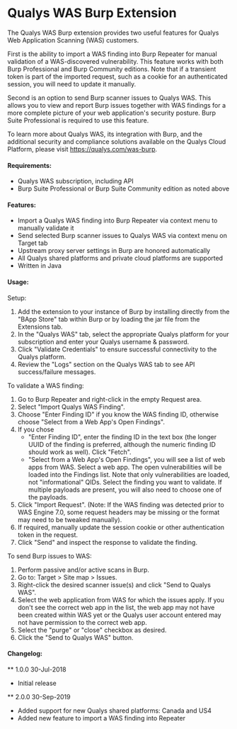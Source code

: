 
Qualys WAS Burp Extension
==========================

The Qualys WAS Burp extension provides two useful features for Qualys Web Application Scanning (WAS) customers. 

First is the ability to import a WAS finding into Burp Repeater for manual validation of a WAS-discovered vulnerability. This feature works with both Burp Professional and Burp Community editions. Note that if a transient token is part of the imported request, such as a cookie for an authenticated session, you will need to update it manually.

Second is an option to send Burp scanner issues to Qualys WAS. This allows you to view and report Burp issues together with WAS findings for a more complete picture of your web application's security posture. Burp Suite Professional is required to use this feature.

To learn more about Qualys WAS, its integration with Burp, and the additional security and compliance solutions available on the Qualys Cloud Platform, please visit https://qualys.com/was-burp.

#### Requirements:
- Qualys WAS subscription, including API
- Burp Suite Professional or Burp Suite Community edition as noted above

#### Features:
- Import a Qualys WAS finding into Burp Repeater via context menu to manually validate it
- Send selected Burp scanner issues to Qualys WAS via context menu on Target tab
- Upstream proxy server settings in Burp are honored automatically
- All Qualys shared platforms and private cloud platforms are supported
- Written in Java

#### Usage:
Setup:
1. Add the extension to your instance of Burp by installing directly from the "BApp Store" tab within Burp or by loading the jar file from the Extensions tab.
2. In the "Qualys WAS" tab, select the appropriate Qualys platform for your subscription and enter your Qualys username & password.
3. Click "Validate Credentials" to ensure successful connectivity to the Qualys platform.
4. Review the "Logs" section on the Qualys WAS tab to see API success/failure messages.

To validate a WAS finding:
1. Go to Burp Repeater and right-click in the empty Request area.
2. Select "Import Qualys WAS Finding".
3. Choose "Enter Finding ID" if you know the WAS finding ID, otherwise choose "Select from a Web App's Open Findings". 
4. If you chose 
	- "Enter Finding ID", enter the finding ID in the text box (the longer UUID of the finding is preferred, although the numeric finding ID should work as well). Click "Fetch". 
	- "Select from a Web App's Open Findings", you will see a list of web apps from WAS. Select a web app. The open vulnerabilities will be loaded into the Findings list. Note that only vulnerabilities are loaded, not "informational" QIDs. Select the finding you want to validate. If multiple payloads are present, you will also need to choose one of the payloads. 
5. Click "Import Request". (Note: If the WAS finding was detected prior to WAS Engine 7.0, some request headers may be missing or the format may need to be tweaked manually). 
6. If required, manually update the session cookie or other authentication token in the request.
7. Click "Send" and inspect the response to validate the finding.

To send Burp issues to WAS:
1. Perform passive and/or active scans in Burp.
2. Go to: Target > Site map > Issues.
3. Right-click the desired scanner issue(s) and click "Send to Qualys WAS". 
4. Select the web application from WAS for which the issues apply. If you don't see the correct web app in the list, the web app may not have been created within WAS yet or the Qualys user account entered may not have permission to the correct web app.
5. Select the "purge" or "close" checkbox as desired.
6. Click the "Send to Qualys WAS" button.

#### Changelog:
** 1.0.0 30-Jul-2018
- Initial release

** 2.0.0 30-Sep-2019
- Added support for new Qualys shared platforms: Canada and US4
- Added new feature to import a WAS finding into Repeater